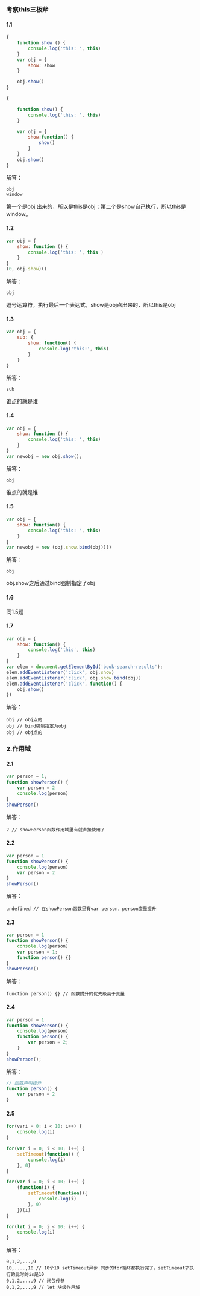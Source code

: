 ### 考察this三板斧
#### 1.1

```javascript
{
    function show () {
        console.log('this: ', this)
    }
    var obj = {
        show: show
    }

    obj.show()
}

{

    function show() {
        console.log('this: ', this)
    }

    var obj = {
        show:function() {
            show()
        }
    }
    obj.show()
}
```

解答：
```
obj
window
```

第一个是obj.出来的，所以是this是obj；第二个是show自己执行，所以this是window。


#### 1.2

```javascript
var obj = {
    show: function () {
        console.log('this: ', this )
    }
}
(0, obj.show)()
```

解答：
```
obj
```

逗号运算符，执行最后一个表达式，show是obj点出来的，所以this是obj

#### 1.3

```javascript
var obj = {
    sub: {
        show: function() {
            console.log('this:', this)
        }
    }
}
```

解答：
```
sub
```

谁点的就是谁

#### 1.4

```javascript
var obj = {
    show: function () {
        console.log('this: ', this)
    }
}
var newobj = new obj.show();
```

解答：
```
obj
```

谁点的就是谁


#### 1.5

```javascript
var obj = {
    show: function() {
        console.log('this: ', this)
    }
}
var newobj = new (obj.show.bind(obj))()
```

解答：
```
obj
```
obj.show之后通过bind强制指定了obj


#### 1.6

同1.5题


#### 1.7

```javascript
var obj = {
    show: function() {
        console.log('this', this)
    }
}
var elem = document.getElementById('book-search-results');
elem.addEventListener('click', obj.show)
elem.addEventListener('click', obj.show.bind(obj))
elem.addEventListener('click', function() {
    obj.show()
})
```

解答：
```
obj // obj点的
obj // bind强制指定为obj
obj // obj点的
```


### 2.作用域
#### 2.1

```javascript
var person = 1;
function showPerson() {
    var person = 2
    console.log(person)
}
showPerson()
```

解答：
```
2 // showPerson函数作用域里有就直接使用了
```


#### 2.2

```javascript
var person = 1
function showPerson() {
    console.log(person)
    var person = 2
}
showPerson()
```

解答：
```
undefined // 在showPerson函数里有var person，person变量提升
```

#### 2.3

```javascript
var person = 1
function showPerson() {
    console.log(person)
    var person = 1;
    function person() {}
}
showPerson()
```

解答：
```
function person() {} // 函数提升的优先级高于变量
```

#### 2.4

```javascript
var person = 1
function showPerson() {
    console.log(person)
    function person() {
        var person = 2;
    }
}
showPerson();
```

解答：
```javascript
// 函数声明提升
function person() {
    var person = 2
}
```

#### 2.5

```javascript
for(vari = 0; i < 10; i++) {
    console.log(i)
}

for(var i = 0; i < 10; i++) {
    setTimeout(function() {
        console.log(i)
    }, 0)
}

for(var i = 0; i < 10; i++) {
    (function(i) {
        setTimeout(function(){
            console.log(i)
        }, 0)
    })(i)
}

for(let i = 0; i < 10; i++) {
    console.log(i)
}
```

解答：
```
0,1,2,...,9
10,....,10 // 10个10 setTimeout异步 同步的for循环都执行完了，setTimeout才执行的此时的is是10
0,1,2,...,9 // 闭包传参
0,1,2,...,9 // let 块级作用域
```




